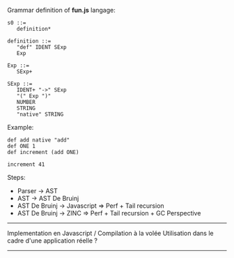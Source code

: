 Grammar definition of **fun.js** langage:
```
s0 ::=
   definition*

definition ::=
   "def" IDENT SExp
   Exp

Exp ::= 
   SExp+    	       	   

SExp ::= 
   IDENT+ "->" SExp 	         
   "(" Exp ")"
   NUMBER 
   STRING
   "native" STRING
```

Example:
```
def add native "add"
def ONE 1 
def increment (add ONE)

increment 41
```

Steps:
* Parser -> AST
* AST -> AST De Bruinj 
* AST De Bruinj -> Javascript => Perf + Tail recursion
* AST De Bruinj -> ZINC => Perf + Tail recursion + GC Perspective

--- 

Implementation en Javascript / Compilation à la volée
Utilisation dans le cadre d'une application réelle ?

---


